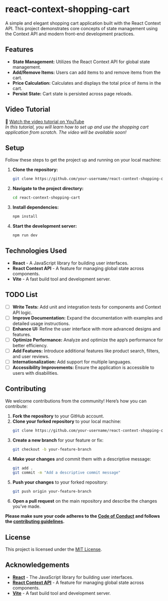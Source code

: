 # react-context-shopping-cart

A simple and elegant shopping cart application built with the React Context API. This project demonstrates core concepts of state management using the Context API and modern front-end development practices.

## Features

- **State Management:** Utilizes the React Context API for global state management.
- **Add/Remove Items:** Users can add items to and remove items from the cart.
- **Price Calculation:** Calculates and displays the total price of items in the cart.
- **Persist State:** Cart state is persisted across page reloads.

## Video Tutorial

🎥 [Watch the video tutorial on YouTube](#)  
*In this tutorial, you will learn how to set up and use the shopping cart application from scratch. The video will be available soon!*

## Setup

Follow these steps to get the project up and running on your local machine:

1. **Clone the repository:**
    ```bash
    git clone https://github.com/your-username/react-context-shopping-cart.git
    ```
2. **Navigate to the project directory:**
    ```bash
    cd react-context-shopping-cart
    ```
3. **Install dependencies:**
    ```bash
    npm install
    ```
4. **Start the development server:**
    ```bash
    npm run dev
    ```

## Technologies Used

- **React** - A JavaScript library for building user interfaces.
- **React Context API** - A feature for managing global state across components.
- **Vite** - A fast build tool and development server.

## TODO List

- [ ] **Write Tests:** Add unit and integration tests for components and Context API logic.
- [ ] **Improve Documentation:** Expand the documentation with examples and detailed usage instructions.
- [ ] **Enhance UI:** Refine the user interface with more advanced designs and features.
- [ ] **Optimize Performance:** Analyze and optimize the app’s performance for better efficiency.
- [ ] **Add Features:** Introduce additional features like product search, filters, and user reviews.
- [ ] **Internationalization:** Add support for multiple languages.
- [ ] **Accessibility Improvements:** Ensure the application is accessible to users with disabilities.

## Contributing

We welcome contributions from the community! Here’s how you can contribute:

1. **Fork the repository** to your GitHub account.
2. **Clone your forked repository** to your local machine:
    ```bash
    git clone https://github.com/your-username/react-context-shopping-cart.git
    ```
3. **Create a new branch** for your feature or fix:
    ```bash
    git checkout -b your-feature-branch
    ```
4. **Make your changes** and commit them with a descriptive message:
    ```bash
    git add .
    git commit -m "Add a descriptive commit message"
    ```
5. **Push your changes** to your forked repository:
    ```bash
    git push origin your-feature-branch
    ```
6. **Open a pull request** on the main repository and describe the changes you’ve made.

**Please make sure your code adheres to the [Code of Conduct](CODE_OF_CONDUCT.md) and follows the [contributing guidelines](CONTRIBUTING.md).**

## License

This project is licensed under the [MIT License](LICENSE).

## Acknowledgements

- **[React](https://reactjs.org/)** - The JavaScript library for building user interfaces.
- **[React Context API](https://reactjs.org/docs/context.html)** - A feature for managing global state across components.
- **[Vite](https://vitejs.dev/)** - A fast build tool and development server.
